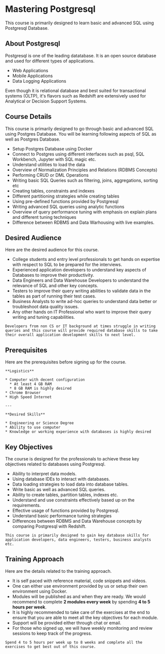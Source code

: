# Mastering Postgresql

This course is primarily designed to learn basic and advanced SQL using Postgresql Database.

## About Postgresql

Postgresql is one of the leading datatabase. It is an open source database and used for different types of applications.
* Web Applications
* Mobile Applications
* Data Logging Applications

Even though it is relational database and best suited for transactional systems (OLTP), it's flavors such as Redshift are extensively used for Analytical or Decision Support Systems.

## Course Details

This course is primarily designed to go through basic and advanced SQL using Postgres Database. You will be learning following aspects of SQL as well as Postgres Database.

* Setup Postgres Database using Docker
* Connect to Postgres using different interfaces such as psql, SQL Workbench, Jupyter with SQL magic etc.
* Understand utilities to load the data
* Overview of Normalization Principles and Relations (RDBMS Concepts)
* Performing CRUD or DML Operations
* Writing basic SQL Queries such as filtering, joins, aggregations, sorting etc
* Creating tables, constraints and indexes
* Different partitioning strategies while creating tables
* Using pre-defined functions provided by Postgresql
* Writing advanced SQL queries using analytic functions
* Overview of query performance tuning with emphasis on explain plans and different tuning techniques
* Difference between RDBMS and Data Warhousing with live examples.

## Desired Audience

Here are the desired audience for this course.
* College students and entry level professionals to get hands on expertise with respect to SQL to be prepared for the interviews.
* Experienced application developers to understand key aspects of Databases to improve their productivity.
* Data Engineers and Data Warehouse Developers to understand the relevance of SQL and other key concepts.
* Testers to improve their query writing abilities to validate data in the tables as part of running their test cases.
* Business Analysts to write ad-hoc queries to understand data better or troubleshoot data quality issues.
* Any other hands on IT Professional who want to improve their query writing and tuning capabilities.

```{note}
Developers from non CS or IT background at times struggle in writing queries and this course will provide required database skills to take their overall application development skills to next level.
```

## Prerequisites

Here are the prerequisites before signing up for the course.

````{panels}
**Logistics**

* Computer with decent configuration
  * At least 4 GB RAM
  * 8 GB RAM is highly desired
* Chrome Browser
* High Speed Internet

---

**Desired Skills**

* Engineering or Science Degree
* Ability to use computer
* Knowledge or working experience with databases is highly desired

````

## Key Objectives
The course is designed for the professionals to achieve these key objectives related to databases using Postgresql.
* Ability to interpret data models.
* Using database IDEs to interact with databases.
* Data loading strategies to load data into database tables.
* Write basic as well as advanced SQL queries.
* Ability to create tables, partition tables, indexes etc.
* Understand and use constraints effectively based up on the requirements.
* Effective usage of functions provided by Postgresql.
* Understand basic performance tuning strategies
* Differences between RDBMS and Data Warehouse concepts by comparing Postgresql with Redshift.

```{attention}
This course is primarily designed to gain key database skills for application developers, data engineers, testers, business analysts etc.
```

## Training Approach
Here are the details related to the training approach.
* It is self paced with reference material, code snippets and videos.
* One can either use environment provided by us or setup their own environment using Docker.
* Modules will be published as and when they are ready. We would recommend to complete **2 modules every week** by spending **4 to 5 hours per week**.
* It is highly recommended to take care of the exercises at the end to ensure that you are able to meet all the key objectives for each module.
* Support will be provided either through chat or email.
* For those who signed up, we will have weekly monitoring and review sessions to keep track of the progress.

```{attention}
Spend 4 to 5 hours per week up to 8 weeks and complete all the exercises to get best out of this course.
```
